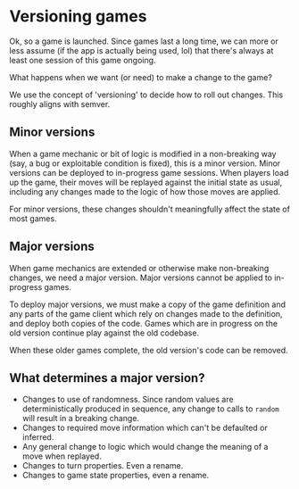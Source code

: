 # Versioning games

Ok, so a game is launched. Since games last a long time, we can more or less assume (if the app is actually being used, lol) that there's always at least one session of this game ongoing.

What happens when we want (or need) to make a change to the game?

We use the concept of 'versioning' to decide how to roll out changes. This roughly aligns with semver.

## Minor versions

When a game mechanic or bit of logic is modified in a non-breaking way (say, a bug or exploitable condition is fixed), this is a minor version. Minor versions can be deployed to in-progress game sessions. When players load up the game, their moves will be replayed against the initial state as usual, including any changes made to the logic of how those moves are applied.

For minor versions, these changes shouldn't meaningfully affect the state of most games.

## Major versions

When game mechanics are extended or otherwise make non-breaking changes, we need a major version. Major versions cannot be applied to in-progress games.

To deploy major versions, we must make a copy of the game definition and any parts of the game client which rely on changes made to the definition, and deploy both copies of the code. Games which are in progress on the old version continue play against the old codebase.

When these older games complete, the old version's code can be removed.

## What determines a major version?

- Changes to use of randomness. Since random values are deterministically produced in sequence, any change to calls to `random` will result in a breaking change.
- Changes to required move information which can't be defaulted or inferred.
- Any general change to logic which would change the meaning of a move when replayed.
- Changes to turn properties. Even a rename.
- Changes to game state properties, even a rename.
